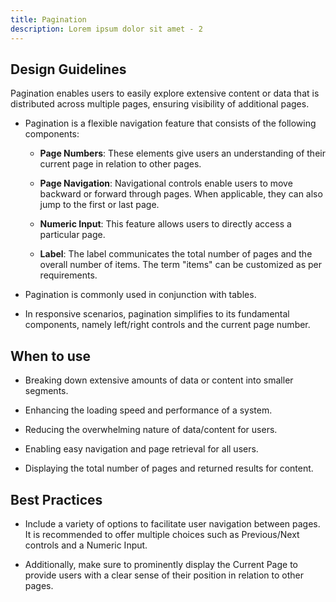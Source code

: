 ```yaml
---
title: Pagination
description: Lorem ipsum dolor sit amet - 2
---
```

## Design Guidelines

Pagination enables users to easily explore extensive content or data that is distributed across multiple pages, ensuring visibility of additional pages.

* Pagination is a flexible navigation feature that consists of the following components:

  * **Page Numbers**: These elements give users an understanding of their current page in relation to other pages.


  * **Page Navigation**: Navigational controls enable users to move backward or forward through pages. When applicable, they can also jump to the first or last page.
  * **Numeric Input**: This feature allows users to directly access a particular page.
  * **Label**: The label communicates the total number of pages and the overall number of items. The term "items" can be customized as per requirements.
* Pagination is commonly used in conjunction with tables.
* In responsive scenarios, pagination simplifies to its fundamental components, namely left/right controls and the current page number.

## When to use

* Breaking down extensive amounts of data or content into smaller segments.


* Enhancing the loading speed and performance of a system.
* Reducing the overwhelming nature of data/content for users.
* Enabling easy navigation and page retrieval for all users.
* Displaying the total number of pages and returned results for content.

## Best Practices

* Include a variety of options to facilitate user navigation between pages. It is recommended to offer multiple choices such as Previous/Next controls and a Numeric Input. 


* Additionally, make sure to prominently display the Current Page to provide users with a clear sense of their position in relation to other pages.